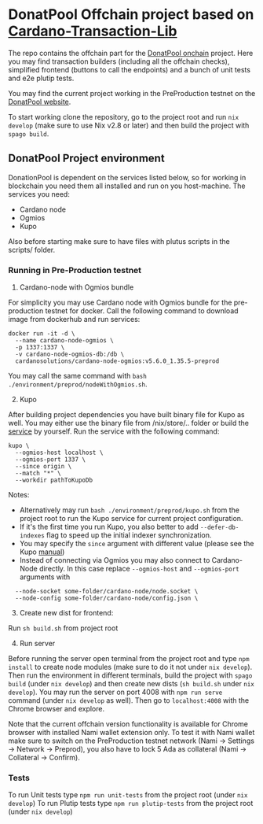 # DonatPool Offchain project based on [Cardano-Transaction-Lib](https://github.com/Plutonomicon/cardano-transaction-lib/tree/develop/doc)

The repo contains the offchain part for the [DonatPool onchain](https://github.com/fullstack-development/donat-pool-onchain) project. Here you may find transaction builders (including all the offchain checks), simplified frontend (buttons to call the endpoints) and a bunch of unit tests and e2e plutip tests.

You may find the current project working in the PreProduction testnet on the [DonatPool website](https://testnet.donat-pool.io/).

To start working clone the repository, go to the project root and run `nix develop` (make sure to use Nix v2.8 or later) and then build the project with `spago build`.


## DonatPool Project environment 

DonationPool is dependent on the services listed below, so for working in blockchain you need them all installed and run on you host-machine. The services you need:

- Cardano node
- Ogmios
- Kupo 

Also before starting make sure to have files with plutus scripts in the scripts/ folder.

### Running in Pre-Production testnet 

1. Cardano-node with Ogmios bundle

For simplicity you may use Cardano node with Ogmios bundle for the pre-production testnet for docker. Call the following command to download image from dockerhub and run services:
```
docker run -it -d \
  --name cardano-node-ogmios \
  -p 1337:1337 \
  -v cardano-node-ogmios-db:/db \
  cardanosolutions/cardano-node-ogmios:v5.6.0_1.35.5-preprod
  ```
You may call the same command with `bash ./environment/preprod/nodeWithOgmios.sh`.

2. Kupo

After building project dependencies you have built binary file for Kupo as well. You may either use the binary file from /nix/store/.. folder or build the [service](https://github.com/CardanoSolutions/kupo) by yourself.
Run the service with the following command:
```
kupo \
  --ogmios-host localhost \
  --ogmios-port 1337 \
  --since origin \
  --match "*" \
  --workdir pathToKupoDb
```

Notes: 
- Alternatively may run `bash ./environment/preprod/kupo.sh` from the project root to run the Kupo service for current project configuration.
- If it's the first time you run Kupo, you also better to add `--defer-db-indexes` flag to speed up the initial indexer synchronization.
- You may specify the `since` argument with different value (please see the Kupo [manual](https://cardanosolutions.github.io/kupo/)) 
- Instead of connecting via Ogmios you may also connect to Cardano-Node directly. In this case replace `--ogmios-host` and `--ogmios-port` arguments with

```
  --node-socket some-folder/cardano-node/node.socket \
  --node-config some-folder/cardano-node/config.json \
```

3. Create new dist for frontend:

Run `sh build.sh` from project root

4. Run server

Before running the server open terminal from the project root and type `npm install` to create node modules (make sure to do it not under `nix develop`). Then run the environment in different terminals, build the project with `spago build` (under `nix develop`) and then create new dists (`sh build.sh` under `nix develop`). You may run the server on port 4008 with `npm run serve` command (under `nix develop` as well). Then go to `localhost:4008` with the Chrome browser and explore.

Note that the current offchain version functionality is available for Chrome browser with installed Nami wallet extension only. To test it with Nami wallet make sure to switch on the PreProduction testnet network (Nami -> Settings -> Network -> Preprod), you also have to lock 5 Ada as collateral (Nami -> Collateral -> Confirm).

### Tests

To run Unit tests type `npm run unit-tests` from the project root (under `nix develop`)
To run Plutip tests type `npm run plutip-tests` from the project root (under `nix develop`)
